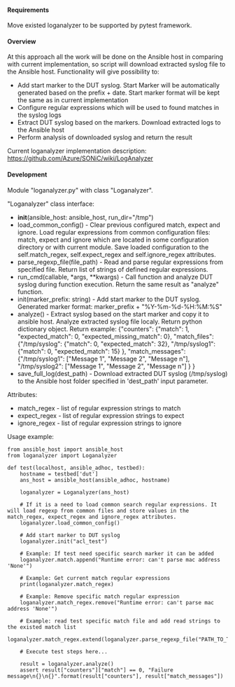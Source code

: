#### Requirements
Move existed loganalyzer to be supported by pytest framework.

#### Overview
At this approach all the work will be done on the Ansible host in comparing with current implementation, so script will download extracted syslog file to the Ansible host.
Functionality will give possibility to:
- Add start marker to the DUT syslog. Start Marker will be automatically generated based on the prefix + date. Start marker format will be kept the same as in current implementation
- Configure regular expressions which will be used to found matches in the syslog logs
- Extract DUT syslog based on the markers. Download extracted logs to the Ansible host
- Perform analysis of downloaded syslog and return the result

Current loganalyzer implementation description:
https://github.com/Azure/SONiC/wiki/LogAnalyzer

#### Development
Module "loganalyzer.py" with class "Loganalyzer".

"Loganalyzer" class interface:
- __init__(ansible_host: ansible_host, run_dir="/tmp")
- load_common_config() - Clear previous configured match, expect and ignore. Load regular expressions from common configuration files: match, expect and ignore which are located in some configuration directory or with current module. Save loaded configuration to the self.match_regex, self.expect_regex and self.ignore_regex attributes.
- parse_regexp_file(file_path) - Read and parse regular expressions from specified file. Return list of strings of defined regular expressions.
- run_cmd(callable, *args, **kwargs) - Call function and analyze DUT syslog during function execution. Return the same result as "analyze" function.
- init(marker_prefix: string) - Add start marker to the DUT syslog. Generated marker format: marker_prefix + "%Y-%m-%d-%H:%M:%S"
- analyze() - Extract syslog based on the start marker and copy it to ansible host. Analyze extracted syslog file localy. Return python dictionary object.
Return example:
{"counters": {"match": 1, "expected_match": 0, "expected_missing_match": 0},
 "match_files": {"/tmp/syslog": {"match": 0, "expected_match": 32},
					"/tmp/syslog1": {"match": 0, "expected_match": 15}
						},
 "match_messages": {"/tmp/syslog1": ["Message 1", "Message 2", "Message n"],
						 "/tmp/syslog2": ["Message 1", "Message 2", "Message n"]
						 }
}
- save_full_log(dest_path) - Download extracted DUT syslog (/tmp/syslog) to the Ansible host folder specified in 'dest_path' input parameter.

Attributes:
- match_regex - list of regular expression strings to match
- expect_regex - list of regular expression strings to expect
- ignore_regex - list of regular expression strings to ignore

Usage example:

	from ansible_host import ansible_host
	from loganalyzer import Loganalyzer

	def test(localhost, ansible_adhoc, testbed):
		hostname = testbed['dut']
		ans_host = ansible_host(ansible_adhoc, hostname)

		loganalyzer = Loganalyzer(ans_host)

		# If it is a need to load common search regular expressions. It will load regexp from common files and store values in the match_regex, expect_regex and ignore_regex attributes.
		loganalyzer.load_common_config()

		# Add start marker to DUT syslog
		loganalyzer.init("acl_test")

		# Example: If test need specific search marker it can be added
		loganalyzer.match.append("Runtime error: can't parse mac address 'None'")

		# Example: Get current match regular expressions
		print(loganalyzer.match_regex)

		# Example: Remove specific match regular expression
		loganalyzer.match_regex.remove("Runtime error: can't parse mac address 'None'")
		
		# Example: read test specific match file and add read strings to the existed match list
		loganalyzer.match_regex.extend(loganalyzer.parse_regexp_file("PATH_TO_THE_FILE/FILE.txt"))

		# Execute test steps here...

		result = loganalyzer.analyze()
		assert result["counters"]["match"] == 0, "Failure message\n{}\n{}".format(result["counters"], result["match_messages"])
